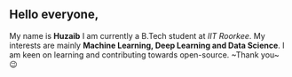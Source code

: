 ## Hello everyone,
My name is **Huzaib**
I am currently a B.Tech student at *IIT Roorkee*.
My interests are mainly __Machine Learning, Deep Learning and Data Science__.
I am keen on learning and contributing towards open-source.
~Thank you~ :wink: